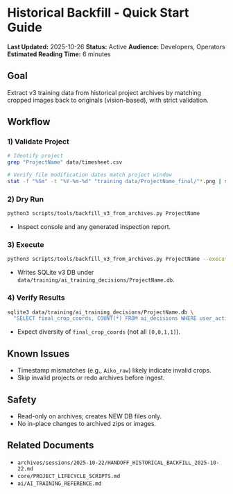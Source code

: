 # Historical Backfill - Quick Start Guide

**Last Updated:** 2025-10-26
**Status:** Active
**Audience:** Developers, Operators
**Estimated Reading Time:** 6 minutes

## Goal
Extract v3 training data from historical project archives by matching cropped images back to originals (vision-based), with strict validation.

## Workflow

### 1) Validate Project
```bash
# Identify project
grep "ProjectName" data/timesheet.csv

# Verify file modification dates match project window
stat -f "%Sm" -t "%Y-%m-%d" "training data/ProjectName_final/"*.png | sort -u
```

### 2) Dry Run
```bash
python3 scripts/tools/backfill_v3_from_archives.py ProjectName
```
- Inspect console and any generated inspection report.

### 3) Execute
```bash
python3 scripts/tools/backfill_v3_from_archives.py ProjectName --execute
```
- Writes SQLite v3 DB under `data/training/ai_training_decisions/ProjectName.db`.

### 4) Verify Results
```bash
sqlite3 data/training/ai_training_decisions/ProjectName.db \
  "SELECT final_crop_coords, COUNT(*) FROM ai_decisions WHERE user_action='crop' GROUP BY final_crop_coords;"
```
- Expect diversity of `final_crop_coords` (not all `[0,0,1,1]`).

## Known Issues
- Timestamp mismatches (e.g., `Aiko_raw`) likely indicate invalid crops.
- Skip invalid projects or redo archives before ingest.

## Safety
- Read-only on archives; creates NEW DB files only.
- No in-place changes to archived zips or images.

## Related Documents
- `archives/sessions/2025-10-22/HANDOFF_HISTORICAL_BACKFILL_2025-10-22.md`
- `core/PROJECT_LIFECYCLE_SCRIPTS.md`
- `ai/AI_TRAINING_REFERENCE.md`

